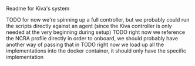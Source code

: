 Readme for Kiva's system

TODO for now we're spinning up a full controller, but we probably could run the scripts directly against an agent 
  (since the Kiva controller is only needed at the very beginning during setup)
TODO right now we reference the NCRA profile directly in order to onboard, we should probably have another way of passing that in
TODO right now we load up all the implementations into the docker container, it should only have the specific implementation
